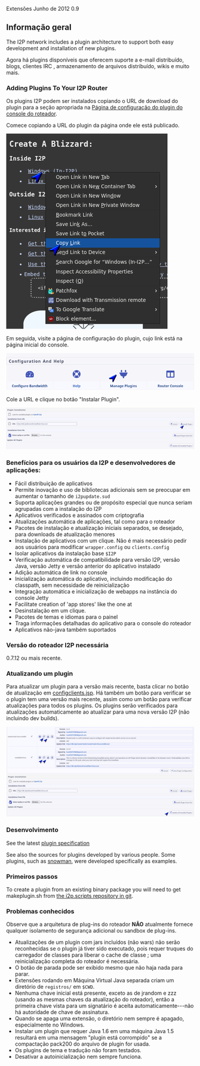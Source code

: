  Extensões Junho de 2012 0.9 

## Informação geral

The I2P network includes a plugin architecture to support both easy
development and installation of new plugins.

Agora há plugins disponíveis que oferecem suporte a e-mail distribuído,
blogs, clientes IRC , armazenamento de arquivos distribuído, wikis e
muito mais.

### Adding Plugins To Your I2P Router

Os plugins I2P podem ser instalados copiando o URL de download do plugin
para a seção apropriada na [Página de configuração do plugin do console
do roteador](http://127.0.0.1:7657/configplugins).

Comece copiando a URL do plugin da página onde ele está publicado.

![](/_static/images/plugins/plugin-step-0.png)

Em seguida, visite a página de configuração do plugin, cujo link está na
página inicial do console.

![](/_static/images/plugins/plugin-step-1.png)

Cole a URL e clique no botão \"Instalar Plugin\".

![](/_static/images/plugins/plugin-step-2.png)

### Benefícios para os usuários da I2P e desenvolvedores de aplicações:

- Fácil distribuição de aplicativos
- Permite inovação e uso de bibliotecas adicionais sem se preocupar em
 aumentar o tamanho de `i2pupdate.sud`
- Suporta aplicações grandes ou de propósito especial que nunca seriam
 agrupadas com a instalação do I2P
- Aplicativos verificados e assinados com criptografia
- Atualizações automática de aplicações, tal como para o roteador
- Pacotes de instalação e atualização iniciais separados, se desejado,
 para downloads de atualização menores
- Instalação de aplicativos com um clique. Não é mais necessário pedir
 aos usuários para modificar `wrapper.config` ou `clients.config`
- Isolar aplicativos da instalação base `$I2P`
- Verificação automática de compatibilidade para versão I2P, versão
 Java, versão Jetty e versão anterior do aplicativo instalado
- Adição automática de link no console
- Inicialização automática do aplicativo, incluindo modificação do
 classpath, sem necessidade de reinicialização
- Integração automática e inicialização de webapps na instância do
 console Jetty
- Facilitate creation of \'app stores\' like the one at [](http://)
- Desinstalação em um clique.
- Pacotes de temas e idiomas para o painel
- Traga informações detalhadas do aplicativo para o console do
 roteador
- Aplicativos não-java também suportados

### Versão do roteador I2P necessária

0.7.12 ou mais recente.

### Atualizando um plugin

Para atualizar um plugin para a versão mais recente, basta clicar no
botão de atualização em
[configclients.jsp](http://127.0.0.1:7657/configclients.jsp#plugin). Há
também um botão para verificar se o plugin tem uma versão mais recente,
assim como um botão para verificar atualizações para todos os plugins.
Os plugins serão verificados para atualizações automaticamente ao
atualizar para uma nova versão I2P (não incluindo dev builds).

![](/_static/images/plugins/plugin-update-0.png)

### Desenvolvimento

See the latest [plugin specification]()

See also the sources for plugins developed by various people. Some
plugins, such as
[snowman](http:///plugins/snowman), were
developed specifically as examples.

### Primeiros passos

To create a plugin from an existing binary package you will need to get
makeplugin.sh from [the i2p.scripts repository in
git]().

### Problemas conhecidos

Observe que a arquitetura de plug-ins do roteador **NÃO** atualmente
fornece qualquer isolamento de segurança adicional ou sandbox de
plug-ins.

- Atualizações de um plugin com jars incluídos (não wars) não serão
 reconhecidas se o plugin já tiver sido executado, pois requer
 truques do carregador de classes para liberar o cache de classe ;
 uma reinicialização completa do roteador é necessária.
- O botão de parada pode ser exibido mesmo que não haja nada para
 parar.
- Extensões rodando em Máquina Virtual Java separada criam um
 diretório de `registros/` em `$CWD`.
- Nenhuma chave inicial está presente, exceto as de jrandom e zzz
 (usando as mesmas chaves da atualização do roteador), então a
 primeira chave vista para um signatário é aceita
 automaticamente---não há autoridade de chave de assinatura.
- Quando se apaga uma extensão, o diretório nem sempre é apagado,
 especialmente no Windows.
- Instalar um plugin que requer Java 1.6 em uma máquina Java 1.5
 resultará em uma mensagem \"plugin está corrompido\" se a
 compactação pack200 do arquivo de plugin for usada.
- Os plugins de tema e tradução não foram testados.
- Desativar a autoinicialização nem sempre funciona.


